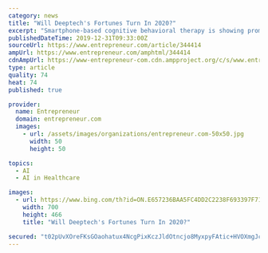 ```yaml
---
category: news
title: "Will Deeptech's Fortunes Turn In 2020?"
excerpt: "Smartphone-based cognitive behavioral therapy is showing promise for treating conditions such as depression ... centres for transformational AI (ICTAI), five centres of research excellence (CORE) and setting up AIRAWAT (Artificial Intelligence Research, Analytics and knowledge Assimilation platform), a cloud computing platform which will ..."
publishedDateTime: 2019-12-31T09:33:00Z
sourceUrl: https://www.entrepreneur.com/article/344414
ampUrl: https://www.entrepreneur.com/amphtml/344414
cdnAmpUrl: https://www-entrepreneur-com.cdn.ampproject.org/c/s/www.entrepreneur.com/amphtml/344414
type: article
quality: 74
heat: 74
published: true

provider:
  name: Entrepreneur
  domain: entrepreneur.com
  images:
    - url: /assets/images/organizations/entrepreneur.com-50x50.jpg
      width: 50
      height: 50

topics:
  - AI
  - AI in Healthcare

images:
  - url: https://www.bing.com/th?id=ON.E657236BAA5FC4DD2C2238F693397F71
    width: 700
    height: 466
    title: "Will Deeptech's Fortunes Turn In 2020?"

secured: "t02pUvXOreFKsGOaohatux4NcgPixKczJldOtncjo8MyxpyFAtic+HVOXmgJcfcjpdAGysdZSxmPGZmPlr3ZiV+L6cur2mj6ieZSYZdf2TgF95iVkjC2HJeByRJKQHpjV9LVZwce5lzg2Leyb1cEqo5dYV67hHJs3hY7sJE6YsXLjm7nXwrhKA03uzAeJHLYpS7RM+k22jNIE+LiV2qlyPhzKHsw8J6m3/E7PMeGb0DaX9TNX1qzCnwDAU3RHrHiULgyNM7RlX+Mj8A5xfPdpQ==;dSfrQMfymR28dBmCYOB83Q=="
---
```


